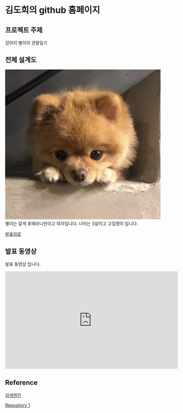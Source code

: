 # 김도희의 github 홈페이지

## 프로젝트 주제

강아지 별이의 관찰일기

## 전체 설계도

<img src="star1.jpg"/><br> 
별이는 갈색 포메라니언이고 여자입니다. 나이는 3살이고 고집쟁이 입니다.

[발표자료](/number2.pdf)<br>

## 발표 동영상
발표 동영상 입니다.

<iframe width="560" height="315" src="https://www.youtube.com/embed/5nS14WAdVU0" frameborder="0" allow="accelerometer; autoplay; clipboard-write; encrypted-media; gyroscope; picture-in-picture" allowfullscreen></iframe>

## Reference

[검색엔진](https://naver.com)

[Repository 1](https://Dohui1226.github.io/Dohui1226.github.io) 
 
